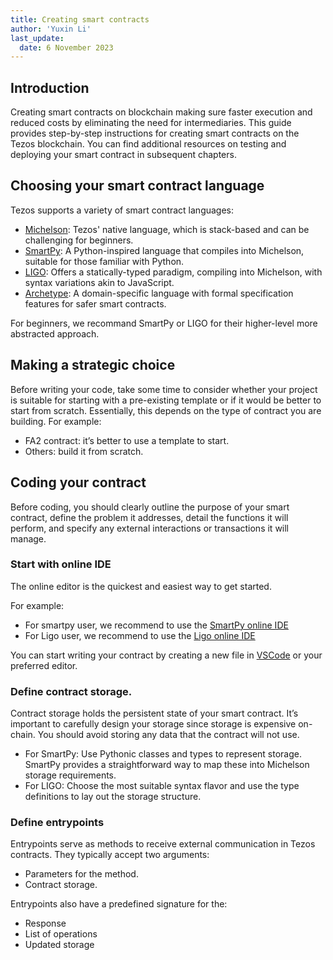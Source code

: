 ```yaml
---
title: Creating smart contracts
author: 'Yuxin Li'
last_update:
  date: 6 November 2023
---
```

## Introduction
Creating smart contracts on blockchain making sure faster execution and reduced costs by eliminating the need for intermediaries. This guide provides step-by-step instructions for creating smart contracts on the Tezos blockchain. You can find additional resources on testing and deploying your smart contract in subsequent chapters.

## Choosing your smart contract language
Tezos supports a variety of smart contract languages:

- [Michelson](languages/michelson.mdx):  Tezos' native language, which is stack-based and can be challenging for beginners.
- [SmartPy](languages/smartpy.mdx): A Python-inspired language that compiles into Michelson, suitable for those familiar with Python.
- [LIGO](languages/ligo.md): Offers a statically-typed paradigm, compiling into Michelson, with syntax variations akin to JavaScript.
- [Archetype]((languages/archetype.md)): A domain-specific language with formal specification features for safer smart contracts.

For beginners, we recommand SmartPy or LIGO for their higher-level more abstracted approach.

## Making a strategic choice
Before writing your code, take some time to consider whether your project is suitable for starting with a pre-existing template or if it would be better to start from scratch. Essentially, this depends on the type of contract you are building. For example:
- FA2 contract: it’s better to use a template to start.
- Others: build it from scratch.

## Coding your contract
Before coding, you should clearly outline the purpose of your smart contract, define the problem it addresses, detail the functions it will perform, and specify any external interactions or transactions it will manage.

### Start with online IDE
The online editor is the quickest and easiest way to get started.

For example:
- For smartpy user, we recommend to use the [SmartPy online IDE](https://smartpy.io/)
- For Ligo user, we recommend to use the [Ligo online IDE](https://ligolang.org/?lang=jsligo)

You can start writing your contract by creating a new file in [VSCode](https://code.visualstudio.com/) or your preferred editor.


### Define contract storage.
Contract storage holds the persistent state of your smart contract. It’s important to carefully design your storage since storage is expensive on-chain. You should avoid storing any data that the contract will not use.

- For SmartPy: Use Pythonic classes and types to represent storage. SmartPy provides a straightforward way to map these into Michelson storage requirements.
- For LIGO: Choose the most suitable syntax flavor and use the type definitions to lay out the storage structure.

### Define entrypoints
Entrypoints serve as methods to receive external communication in Tezos contracts. They typically accept two arguments:
- Parameters for the method.
- Contract storage.

Entrypoints also have a predefined signature for the:
- Response
- List of operations
- Updated storage

 
